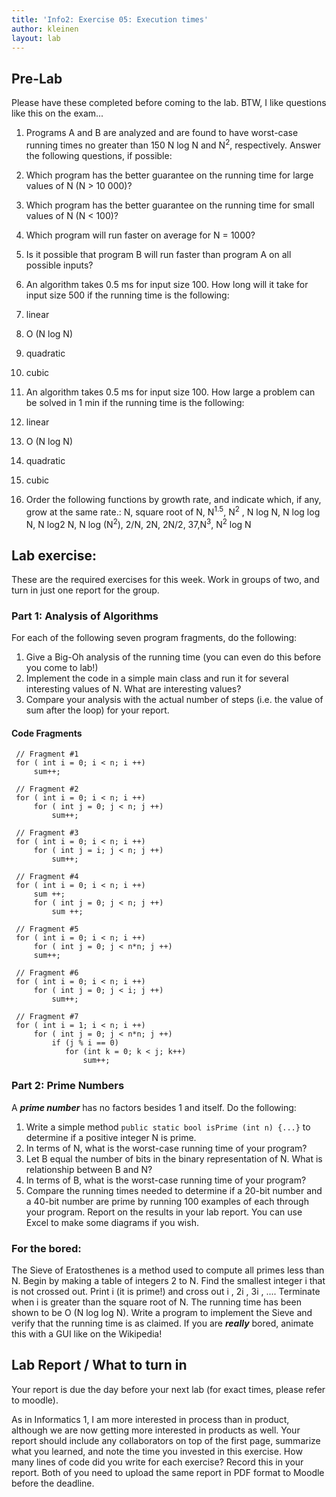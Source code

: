 ```yaml
---
title: 'Info2: Exercise 05: Execution times'
author: kleinen
layout: lab
---
```


## Pre-Lab

Please have these completed before coming to the lab. BTW, I like questions like this on the exam...

1. Programs A and B are analyzed and are found to have worst-case running times no greater than 150 N log N and N<sup>2</sup>, respectively. Answer the following questions, if possible:

  1. Which program has the better guarantee on the running time for large values of N (N > 10 000)?
  2. Which program has the better guarantee on the running time for small values of N (N < 100)?
  3. Which program will run faster on average for N = 1000?
  4.  Is it possible that program B will run faster than program A on all possible inputs?

2. An algorithm takes 0.5 ms for input size 100. How long will it take for input size 500 if the running time is the following:

  1. linear
  2. O (N log N)
  3. quadratic
  4. cubic

3. An algorithm takes 0.5 ms for input size 100. How large a problem can be solved in 1 min if the running time is the following:

  1. linear
  2. O (N log N)
  3. quadratic
  4. cubic

4. Order the following functions by growth rate, and indicate which, if any, grow at the same rate.:
N, square root of N, N<sup>1.5</sup>, N<sup>2</sup> , N log N, N log log N, N log2 N, N log (N<sup>2</sup>), 2/N, 2N, 2N/2, 37,N<sup>3</sup>, N<sup>2</sup> log N



## Lab exercise:

These are the required exercises for this week. Work in groups of two, and turn in just one report for the group.

### Part 1: Analysis of Algorithms
For each of the following seven program fragments, do the following:

1. Give a Big-Oh analysis of the running time (you can even do this before you come to lab!)
2. Implement the code in a simple main class and run it for several interesting values of N. What are interesting values?
3. Compare your analysis with the actual number of steps (i.e. the value of sum after the loop) for your report.

#### Code Fragments

     // Fragment #1
     for ( int i = 0; i < n; i ++)
         sum++;

     // Fragment #2
     for ( int i = 0; i < n; i ++)
         for ( int j = 0; j < n; j ++)
             sum++;

     // Fragment #3
     for ( int i = 0; i < n; i ++)
         for ( int j = i; j < n; j ++)
             sum++;

     // Fragment #4
     for ( int i = 0; i < n; i ++)
         sum ++;
         for ( int j = 0; j < n; j ++)
             sum ++;

     // Fragment #5
     for ( int i = 0; i < n; i ++)
         for ( int j = 0; j < n*n; j ++)
         sum++;

     // Fragment #6
     for ( int i = 0; i < n; i ++)
         for ( int j = 0; j < i; j ++)
             sum++;

     // Fragment #7
     for ( int i = 1; i < n; i ++)
         for ( int j = 0; j < n*n; j ++)
             if (j % i == 0)
                for (int k = 0; k < j; k++)
                    sum++;

### Part 2: Prime Numbers

A  ***prime number*** has no factors besides 1 and itself. Do the following:

1. Write a simple method `public static bool isPrime (int n) {...}` to determine if a positive integer N is prime.
2. In terms of N, what is the worst-case running time of your program?
3. Let B equal the number of bits in the binary representation of N. What is relationship between B and N?
4. In terms of B, what is the worst-case running time of your program?
5. Compare the running times needed to determine if a 20-bit number and a 40-bit number are prime by running 100 examples of each through your program. Report on the results in your lab report. You can use Excel to make some diagrams if you wish.

### For the bored:

The Sieve of Eratosthenes is a method used to compute all primes less than N. Begin by making a table of integers 2 to N.
Find the smallest integer i that is not crossed out. Print i (it is prime!) and cross out i , 2i , 3i , ....
Terminate when i is greater than the square root of N. The running time has been shown to be O (N log log N). Write a program to implement the Sieve and verify that the running time is as claimed. If you are ***really*** bored, animate this with a GUI like on the Wikipedia!

## Lab Report / What to turn in

Your report is due the day before your next lab (for exact times, please refer to moodle).

As in Informatics 1, I am more interested in process than in product,
although we are now getting more interested in products as well.
Your report should include any collaborators on top of the first page,
summarize what you learned,
and note the time you invested in this exercise. How many lines of code did you write for each exercise? Record this in your report.
Both of you need to upload the same report in PDF format to Moodle before the deadline.


